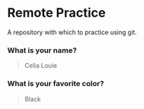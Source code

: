 # Remote Practice

A repository with which to practice using git.

### What is your name?

> Celia Louie


### What is your favorite color?

> Black